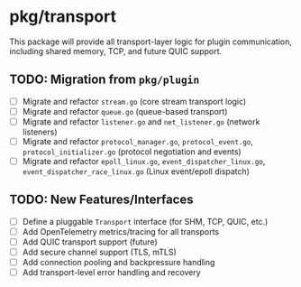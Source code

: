 # pkg/transport

This package will provide all transport-layer logic for plugin communication, including shared memory, TCP, and future QUIC support.

## TODO: Migration from `pkg/plugin`

- [ ] Migrate and refactor `stream.go` (core stream transport logic)
- [ ] Migrate and refactor `queue.go` (queue-based transport)
- [ ] Migrate and refactor `listener.go` and `net_listener.go` (network listeners)
- [ ] Migrate and refactor `protocol_manager.go`, `protocol_event.go`, `protocol_initializer.go` (protocol negotiation and events)
- [ ] Migrate and refactor `epoll_linux.go`, `event_dispatcher_linux.go`, `event_dispatcher_race_linux.go` (Linux event/epoll dispatch)

## TODO: New Features/Interfaces

- [ ] Define a pluggable `Transport` interface (for SHM, TCP, QUIC, etc.)
- [ ] Add OpenTelemetry metrics/tracing for all transports
- [ ] Add QUIC transport support (future)
- [ ] Add secure channel support (TLS, mTLS)
- [ ] Add connection pooling and backpressure handling
- [ ] Add transport-level error handling and recovery
